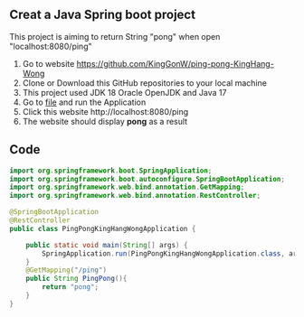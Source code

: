 ## Creat a Java Spring boot project

This project is aiming to return String "pong" when open "localhost:8080/ping"
1. Go to website https://github.com/KingGonW/ping-pong-KingHang-Wong
2. Clone or Download this GitHub repositories to your local machine
3. This project used JDK 18 Oracle OpenJDK and Java 17
4. Go to [file](src/main/java/com/example/pingpongkinghangwong/PingPongKingHangWongApplication.java) and run the Application
5. Click this website http://localhost:8080/ping
6. The website should display **pong** as a result

## Code 

```java
import org.springframework.boot.SpringApplication;
import org.springframework.boot.autoconfigure.SpringBootApplication;
import org.springframework.web.bind.annotation.GetMapping;
import org.springframework.web.bind.annotation.RestController;

@SpringBootApplication
@RestController
public class PingPongKingHangWongApplication {

	public static void main(String[] args) {
		SpringApplication.run(PingPongKingHangWongApplication.class, args);
	}
	@GetMapping("/ping")
	public String PingPong(){
		return "pong";
	}
}
